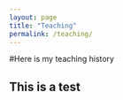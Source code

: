 ```yaml
---
layout: page
title: "Teaching"
permalink: /teaching/
---
```


#Here is my teaching history
## This is a test
